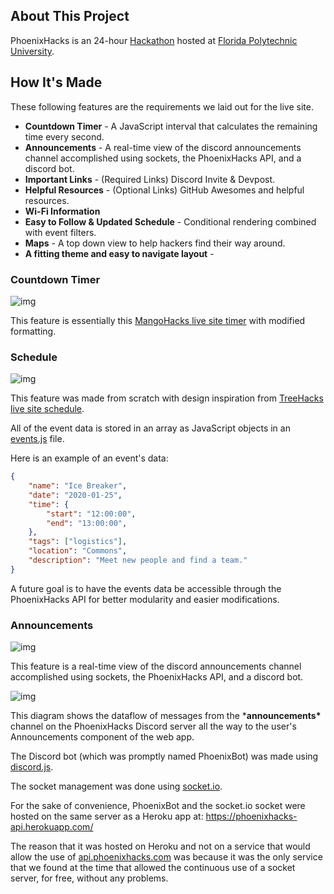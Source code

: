 ## About This Project

PhoenixHacks is an 24-hour [Hackathon](https://en.wikipedia.org/wiki/Hackathon) hosted at [Florida Polytechnic University](https://en.wikipedia.org/wiki/Florida_Polytechnic_University).

## How It's Made

These following features are the requirements we laid out for the live site.

- **Countdown Timer** - A JavaScript interval that calculates the remaining time every second.
- **Announcements** - A real-time view of the discord announcements channel accomplished using sockets, the PhoenixHacks API, and a discord bot.
- **Important Links** - (Required Links) Discord Invite & Devpost.
- **Helpful Resources** - (Optional Links) GitHub Awesomes and helpful resources.
- **Wi-Fi Information**
- **Easy to Follow & Updated Schedule** - Conditional rendering combined with event filters.
- **Maps** - A top down view to help hackers find their way around.
- **A fitting theme and easy to navigate layout** -

### Countdown Timer

![img](https://jwmcgettigan.com/assets/projects/phoenixhacks-live/PhoenixHacksTimer.png)

This feature is essentially this [MangoHacks live site timer](https://github.com/MangoHacks/mango2019-live/blob/master/src/Components/Header.js) with modified formatting.

### Schedule

![img](https://jwmcgettigan.com/assets/projects/phoenixhacks-live/PhoenixHacksSchedule.png)

This feature was made from scratch with design inspiration from [TreeHacks live site schedule](https://github.com/TreeHacks/live-schedule).

All of the event data is stored in an array as JavaScript objects in an [events.js](https://github.com/PhoenixHacks/2020-live-web/blob/master/src/services/events.js) file.

Here is an example of an event's data:

```json
{
    "name": "Ice Breaker",
    "date": "2020-01-25",
    "time": {
        "start": "12:00:00",
        "end": "13:00:00",    
    },
    "tags": ["logistics"],
    "location": "Commons",
    "description": "Meet new people and find a team."
}
```

A future goal is to have the events data be accessible through the PhoenixHacks API for better modularity and easier modifications.

### Announcements

![img](https://jwmcgettigan.com/assets/projects/phoenixhacks-live/PhoenixHacksAnnouncements.png)

This feature is a real-time view of the discord announcements channel accomplished using sockets, the PhoenixHacks API, and a discord bot.

![img](https://jwmcgettigan.com/assets/projects/phoenixhacks-live/PhoenixHacksDiagram.svg)

This diagram shows the dataflow of messages from the ***announcements\*** channel on the PhoenixHacks Discord server all the way to the user's Announcements component of the web app.

The Discord bot (which was promptly named PhoenixBot) was made using [discord.js](https://discord.js.org/).

The socket management was done using [socket.io](https://socket.io/).

For the sake of convenience, PhoenixBot and the socket.io socket were hosted on the same server as a Heroku app at: https://phoenixhacks-api.herokuapp.com/

The reason that it was hosted on Heroku and not on a service that would allow the use of [api.phoenixhacks.com](http://api.phoenixhacks.com/) was because it was the only service that we found at the time that allowed the continuous use of a socket server, for free, without any problems.